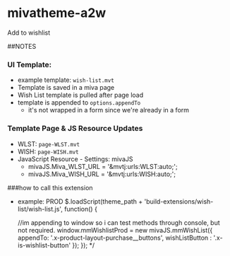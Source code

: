 # mivatheme-a2w
Add to wishlist

 ##NOTES



### UI Template:

  - example template: `wish-list.mvt`
  - Template is saved in a miva page
  - Wish List template is pulled after page load
  - template is appended to `options.appendTo`
    - it's not wrapped in a form since we're already in a form



### Template Page & JS Resource Updates

  - WLST: `page-WLST.mvt`
  - WISH: `page-WISH.mvt`
  - JavaScript Resource - Settings: mivaJS
    - mivaJS.Miva_WLST_URL = '&mvtj:urls:WLST:auto;'; 
    - mivaJS.Miva_WISH_URL = '&mvtj:urls:WISH:auto;';


###how to call this extension
  - example: PROD
  $.loadScript(theme_path + 'build-extensions/wish-list/wish-list.js', function() {
    
    //im appending to window so i can test methods through console, but not required.
    window.mmWishlistProd = new mivaJS.mmWishList({
      appendTo: '.x-product-layout-purchase__buttons',
      wishListButton : '.x-is-wishlist-button'
    });
  });
*/
